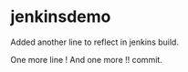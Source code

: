 # jenkinsdemo
Added another line to reflect in jenkins build.

One more line !
And one more !! commit.
